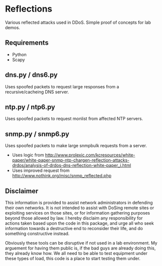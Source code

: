 # Reflections #

Various reflected attacks used in DDoS. Simple proof of concepts for lab demos.

## Requirements ##

*	Python
*	Scapy

## dns.py / dns6.py ##

Uses spoofed packets to request large responses from a recursive/cacheing DNS server.

## ntp.py / ntp6.py ##

Uses spoofed packets to request monlist from affected NTP servers.

## snmp.py / snmp6.py ##

Uses spoofed packets to make large snmpbulk requests from a server.

*	Uses logic from http://www.prolexic.com/kcresources/white-paper/white-paper-snmp-ntp-chargen-reflection-attacks-drdos/analysis-of-drdos-dns-reflection-white-paper_i.html
*	Uses improved request from http://www.nothink.org/misc/snmp_reflected.php

## Disclaimer ##

This information is provided to assist network administrators in defending their own networks. It is not intended to assist with DoSing remote sites or exploiting services on those sites, or for information gathering purposes beyond those allowed by law. I hereby disclaim any responsibility for actions taken based upon the code in this package, and urge all who seek information towards a destructive end to reconsider their life, and do something constructive instead.

Obviously these tools can be disruptive if not used in a lab environment. My arguement for having them public is, if the bad guys are already doing this, they already know how. We all need to be able to test equipment under these types of load, this code is a place to start testing them under.

